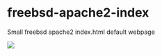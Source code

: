 # freebsd-apache2-index
Small freebsd apache2 index.html default webpage

![](https://raw.githubusercontent.com/spartrekus/freebsd-apache2-index/master/index.png)




